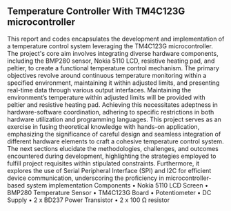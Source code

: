 ## Temperature Controller With TM4C123G microcontroller



This report and codes encapsulates the development and implementation of a temperature control
system leveraging the TM4C123G microcontroller. The project's core aim involves integrating
diverse hardware components, including the BMP280 sensor, Nokia 5110 LCD, resistive heating
pad, and peltier, to create a functional temperature control mechanism.
The primary objectives revolve around continuous temperature monitoring within a specified
environment, maintaining it within adjusted limits, and presenting real-time data through
various output interfaces. Maintaining the environment’s temperature within adjusted limits
will be provided with peltier and resistive heating pad. Achieving this necessitates adeptness
in hardware-software coordination, adhering to specific restrictions in both hardware
utilization and programming languages.
This project serves as an exercise in fusing theoretical knowledge with hands-on application,
emphasizing the significance of careful design and seamless integration of different hardware
elements to craft a cohesive temperature control system.
The next sections elucidate the methodologies, challenges, and outcomes encountered during
development, highlighting the strategies employed to fulfill project requisites within stipulated
constraints. Furthermore, it explores the use of Serial Peripheral Interface (SPI) and I2C for
efficient device communication, underscoring the proficiency in microcontroller-based system
implementation
Components
• Nokia 5110 LCD Screen
• BMP280 Temperature Sensor
• TM4C123G Board
• Potentiometer
• DC Supply
• 2 x BD237 Power Transistor
• 2 x 100 Ω resistor
